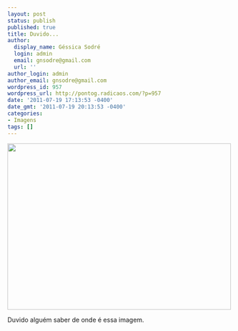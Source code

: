 ```yaml
---
layout: post
status: publish
published: true
title: Duvido...
author:
  display_name: Géssica Sodré
  login: admin
  email: gnsodre@gmail.com
  url: ''
author_login: admin
author_email: gnsodre@gmail.com
wordpress_id: 957
wordpress_url: http://pontog.radicaos.com/?p=957
date: '2011-07-19 17:13:53 -0400'
date_gmt: '2011-07-19 20:13:53 -0400'
categories:
- Imagens
tags: []
---
```

<p><a href="http://pontog.radicaos.com/wp-content/uploads/2011/07/duvido.jpg"><img class="aligncenter size-full wp-image-959" title="Duvido" src="http://pontog.radicaos.com/wp-content/uploads/2011/07/duvido.jpg" alt="" width="500" height="373" /></a></p>
<p>Duvido alguém saber de onde é essa imagem.</p>
